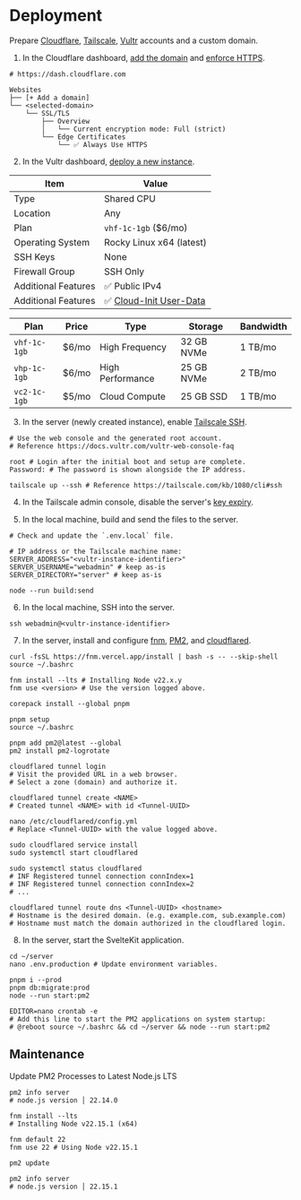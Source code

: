 # Deployment

Prepare [Cloudflare], [Tailscale], [Vultr] accounts and a custom domain.

[Cloudflare]: https://www.cloudflare.com/
[Tailscale]: https://tailscale.com/
[Vultr]: https://www.vultr.com/

1. In the Cloudflare dashboard, [add the domain] and [enforce HTTPS].

[add the domain]: https://developers.cloudflare.com/fundamentals/setup/manage-domains/add-site/
[enforce HTTPS]: https://developers.cloudflare.com/ssl/edge-certificates/additional-options/always-use-https/

```
# https://dash.cloudflare.com

Websites
├── [+ Add a domain]
└── <selected-domain>
    └── SSL/TLS
        ├── Overview
        │   └── Current encryption mode: Full (strict)
        └── Edge Certificates
            └── ✅ Always Use HTTPS
```

2. In the Vultr dashboard, [deploy a new instance].

[deploy a new instance]: https://my.vultr.com/deploy/

| Item                | Value                     |
| ------------------- | ------------------------- |
| Type                | Shared CPU                |
| Location            | Any                       |
| Plan                | `vhf-1c-1gb` ($6/mo)      |
| Operating System    | Rocky Linux x64 (latest)  |
| SSH Keys            | None                      |
| Firewall Group      | SSH Only                  |
| Additional Features | ✅ Public IPv4            |
| Additional Features | ✅ [Cloud-Init User-Data] |

| Plan         | Price | Type             | Storage    | Bandwidth |
| ------------ | ----- | ---------------- | ---------- | --------- |
| `vhf-1c-1gb` | $6/mo | High Frequency   | 32 GB NVMe | 1 TB/mo   |
| `vhp-1c-1gb` | $6/mo | High Performance | 25 GB NVMe | 2 TB/mo   |
| `vc2-1c-1gb` | $5/mo | Cloud Compute    | 25 GB SSD  | 1 TB/mo   |

[Cloud-Init User-Data]: ./cloud-init.yml

3. In the server (newly created instance), enable [Tailscale SSH].

[Tailscale SSH]: https://tailscale.com/kb/1193/tailscale-ssh

```shell
# Use the web console and the generated root account.
# Reference https://docs.vultr.com/vultr-web-console-faq

root # Login after the initial boot and setup are complete.
Password: # The password is shown alongside the IP address.

tailscale up --ssh # Reference https://tailscale.com/kb/1080/cli#ssh
```

4. In the Tailscale admin console, disable the server's [key expiry].

[key expiry]: https://tailscale.com/kb/1028/key-expiry#disabling-key-expiry

5. In the local machine, build and send the files to the server.

```properties
# Check and update the `.env.local` file.

# IP address or the Tailscale machine name:
SERVER_ADDRESS="<vultr-instance-identifier>"
SERVER_USERNAME="webadmin" # keep as-is
SERVER_DIRECTORY="server" # keep as-is
```

```shell
node --run build:send
```

6. In the local machine, SSH into the server.

```shell
ssh webadmin@<vultr-instance-identifier>
```

7. In the server, install and configure [fnm], [PM2], and [cloudflared].

[fnm]: https://github.com/Schniz/fnm#readme
[PM2]: https://pm2.keymetrics.io/
[cloudflared]: https://github.com/cloudflare/cloudflared#readme

```shell
curl -fsSL https://fnm.vercel.app/install | bash -s -- --skip-shell
source ~/.bashrc

fnm install --lts # Installing Node v22.x.y
fnm use <version> # Use the version logged above.

corepack install --global pnpm

pnpm setup
source ~/.bashrc

pnpm add pm2@latest --global
pm2 install pm2-logrotate

cloudflared tunnel login
# Visit the provided URL in a web browser.
# Select a zone (domain) and authorize it.

cloudflared tunnel create <NAME>
# Created tunnel <NAME> with id <Tunnel-UUID>

nano /etc/cloudflared/config.yml
# Replace <Tunnel-UUID> with the value logged above.

sudo cloudflared service install
sudo systemctl start cloudflared

sudo systemctl status cloudflared
# INF Registered tunnel connection connIndex=1
# INF Registered tunnel connection connIndex=2
# ...

cloudflared tunnel route dns <Tunnel-UUID> <hostname>
# Hostname is the desired domain. (e.g. example.com, sub.example.com)
# Hostname must match the domain authorized in the cloudflared login.
```

8. In the server, start the SvelteKit application.

```shell
cd ~/server
nano .env.production # Update environment variables.

pnpm i --prod
pnpm db:migrate:prod
node --run start:pm2

EDITOR=nano crontab -e
# Add this line to start the PM2 applications on system startup:
# @reboot source ~/.bashrc && cd ~/server && node --run start:pm2
```

## Maintenance

Update PM2 Processes to Latest Node.js LTS

```shell
pm2 info server
# node.js version │ 22.14.0

fnm install --lts
# Installing Node v22.15.1 (x64)

fnm default 22
fnm use 22 # Using Node v22.15.1

pm2 update

pm2 info server
# node.js version │ 22.15.1
```
